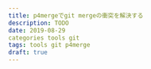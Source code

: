 ```yaml
---
title: p4mergeでgit mergeの衝突を解決する
description: TODO
date: 2019-08-29
categories tools git
tags: tools git p4merge
draft: true
---
```



